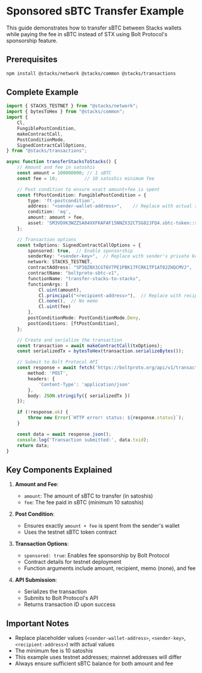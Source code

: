 # Sponsored sBTC Transfer Example

This guide demonstrates how to transfer sBTC between Stacks wallets while paying the fee in sBTC instead of STX using Bolt Protocol's sponsorship feature.

## Prerequisites

```bash
npm install @stacks/network @stacks/common @stacks/transactions
```

## Complete Example

```typescript
import { STACKS_TESTNET } from "@stacks/network";
import { bytesToHex } from "@stacks/common";
import {
    Cl,
    FungiblePostCondition,
    makeContractCall,
    PostConditionMode,
    SignedContractCallOptions,
} from "@stacks/transactions";

async function transferStacksToStacks() {
    // Amount and fee in satoshis
    const amount = 100000000; // 1 sBTC
    const fee = 10;          // 10 satoshis minimum fee

    // Post condition to ensure exact amount+fee is spent
    const ftPostCondition: FungiblePostCondition = {
        type: 'ft-postcondition',
        address: "<sender-wallet-address>",    // Replace with actual sender address
        condition: 'eq',
        amount: amount + fee,
        asset: 'SM3VDXK3WZZSA84XXFKAFAF15NNZX32CTSG82JFQ4.sbtc-token::sbtc-token'
    };

    // Transaction options
    const txOptions: SignedContractCallOptions = {
        sponsored: true,  // Enable sponsorship
        senderKey: "<sender-key>",  // Replace with sender's private key
        network: STACKS_TESTNET,
        contractAddress: "SP3QZNX3CGT6V7PE1PBK17FCRK1TP1AT02ZHQCMVJ",
        contractName: "boltproto-sbtc-v1",
        functionName: "transfer-stacks-to-stacks",
        functionArgs: [
            Cl.uint(amount),
            Cl.principal("<recipient-address>"),  // Replace with recipient address
            Cl.none(),  // No memo
            Cl.uint(fee)
        ],
        postConditionMode: PostConditionMode.Deny,
        postConditions: [ftPostCondition],
    };

    // Create and serialize the transaction
    const transaction = await makeContractCall(txOptions);
    const serializedTx = bytesToHex(transaction.serializeBytes());

    // Submit to Bolt Protocol API
    const response = await fetch('https://boltproto.org/api/v1/transaction/sbtc-token', {
        method: 'POST',
        headers: {
            'Content-Type': 'application/json'
        },
        body: JSON.stringify({ serializedTx })
    });

    if (!response.ok) {
        throw new Error(`HTTP error! status: ${response.status}`);
    }

    const data = await response.json();
    console.log('Transaction submitted:', data.txid);
    return data;
}
```

## Key Components Explained

1. **Amount and Fee**:
   - `amount`: The amount of sBTC to transfer (in satoshis)
   - `fee`: The fee paid in sBTC (minimum 10 satoshis)

2. **Post Condition**:
   - Ensures exactly `amount + fee` is spent from the sender's wallet
   - Uses the testnet sBTC token contract

3. **Transaction Options**:
   - `sponsored: true`: Enables fee sponsorship by Bolt Protocol
   - Contract details for testnet deployment
   - Function arguments include amount, recipient, memo (none), and fee

4. **API Submission**:
   - Serializes the transaction
   - Submits to Bolt Protocol's API
   - Returns transaction ID upon success

## Important Notes

- Replace placeholder values (`<sender-wallet-address>`, `<sender-key>`, `<recipient-address>`) with actual values
- The minimum fee is 10 satoshis
- This example uses testnet addresses; mainnet addresses will differ
- Always ensure sufficient sBTC balance for both amount and fee
